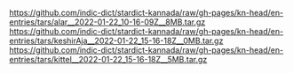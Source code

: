 https://github.com/indic-dict/stardict-kannada/raw/gh-pages/kn-head/en-entries/tars/alar__2022-01-22_10-16-09Z__8MB.tar.gz  
https://github.com/indic-dict/stardict-kannada/raw/gh-pages/kn-head/en-entries/tars/keshirAja__2022-01-22_15-16-18Z__0MB.tar.gz  
https://github.com/indic-dict/stardict-kannada/raw/gh-pages/kn-head/en-entries/tars/kittel__2022-01-22_15-16-18Z__5MB.tar.gz  
